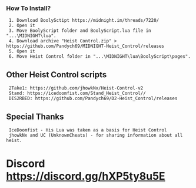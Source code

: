### How To Install?
     1. Download BoolySctipt https://midnight.im/threads/7220/
     2. Open it
     3. Move BoolyScript folder and BoolyScript.lua file in "...\MIDNIGHT\lua".
     4. Download archive "Heist Control.zip" > https://github.com/Pandych69/MIDNIGHT-Heist_Control/releases
     5. Open it
     6. Move Heist Control folder in "...\MIDNIGHT\lua\BoolyScript\pages".

## Other Heist Control scripts
     2Take1: https://github.com/jhowkNx/Heist-Control-v2
     Stand: https://icedoomfist.com/Stand_Heist_Control// 
     DIS2RBED: https://github.com/Pandych69/D2-Heist_Control/releases

## Special Thanks 
     IceDoomfist - His Lua was taken as a basis for Heist Control
     jhowkNx and UC (UnknownCheats) - for sharing information about all heist.

# Discord  https://discord.gg/hXP5ty8u5E
